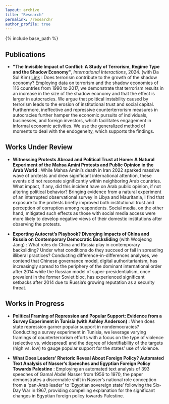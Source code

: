 ```yaml
---
layout: archive
title: "Research"
permalink: /research/
author_profile: true
---
```



{% include base_path %}

## Publications
* **"The Invisible Impact of Conflict: A Study of Terrorism, Regime Type and the Shadow Economy"**, _International Interactions_, 2024. (with Da Sul Kim) [Link](https://www.tandfonline.com/doi/full/10.1080/03050629.2024.2374364)
  :   Does terrorism contribute to the growth of the shadow economy? Employing data on terrorism and the shadow economies of 116 countries from 1990 to 2017, we demonstrate that terrorism results in an increase in the size of the shadow economy and that the effect is larger in autocracies. We argue that political instability caused by terrorism leads to the erosion of institutional trust and social capital. Furthermore, ineffective and repressive counterterrorism measures in autocracies further hamper the economic pursuits of individuals, businesses, and foreign investors, which facilitates engagement in informal economic activities. We use the generalized method of moments to deal with the endogeneity, which supports the findings.

## Works Under Review
* **Witnessing Protests Abroad and Political Trust at Home: A Natural Experiment of the Mahsa Amini Protests and Public Opinion in the Arab World**
  :   While Mahsa Amini’s death in Iran 2022 sparked massive wave of protests and drew significant international attention, these events did not resonate significantly within neighboring Arab countries. What impact, if any, did this incident have on Arab public opinion, if not altering political behavior? Bringing evidence from a natural experiment of an interrupted observational survey in Libya and Mauritania, I find that exposure to the protests briefly improved both institutional trust and perception of corruption among respondents. Social media, on the other hand, mitigated such effects as those with social media access were more likely to develop negative views of their domestic institutions after observing the protests. 
  
* **Exporting Autocrat’s Playbook? Diverging Impacts of China and Russia on Contemporary Democratic Backsliding** (with Woojeong Jang)
  :   What roles do China and Russia play in contemporary backsliding? Under what conditions do they succeed or fail in spreading illiberal practices? Conducting difference-in-differences analyses, we contend that Chinese governance model, digital authoritarianism, has increasingly spread to the periphery of the dominant international order after 2014 while the Russian model of super-presidentialism, once prevalent in the former Soviet bloc, has experienced significant setbacks after 2014 due to Russia’s growing reputation as a security threat.


## Works in Progress
* **Political Framing of Repression and Popular Support: Evidence from a Survey Experiment in Tunisia (with Ashley Anderson)**
  :   When does state repression garner popular support in nondemocracies? Conducting a survey experiment in Tunisia, we leverage varying framings of counterterrorism efforts with a focus on the type of violence (selective vs. widespread) and the degree of identifiability of the targets (high vs. low) to gauge popular support for the states’ use of violence.
 
* **What Does Leaders’ Rhetoric Reveal About Foreign Policy? Automated Text Analysis of Nasser’s Speeches and Egyptian Foreign Policy Towards Palestine**
  :   Employing an automated text analysis of 393 speeches of Gamal Abdel Nasser from 1956 to 1970, the paper demonstrates a discernable shift in Nasser’s national role conception from a ‘pan-Arab leader’ to ‘Egyptian sovereign state’ following the Six-Day War in 1967, providing compelling explanation for the significant changes in Egyptian foreign policy towards Palestine.
  
  
